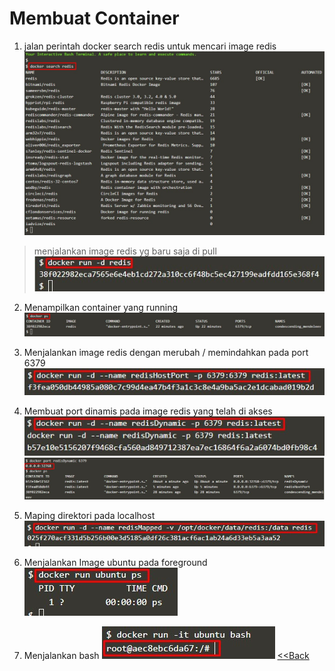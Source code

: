 # Membuat Container

1. jalan perintah docker search redis untuk mencari image redis
![](images/1.1.jpg)

 > menjalankan image redis yg baru saja di pull
![](images/1.2.jpg)

2. Menampilkan container yang running
![](images/1.3.jpg)

3. Menjalankan image redis dengan merubah / memindahkan pada port 6379
![](images/1.4.jpg)

4. Membuat port dinamis pada image redis yang telah di akses
![](images/1.5.jpg)
![](images/1.6.jpg)

5. Maping direktori pada localhost 
![](images/1.7.jpg)

6. Menjalankan Image ubuntu pada foreground
![](images/1.8.jpg)

7. Menjalankan bash
![](images/1.9.jpg)
[<<Back](README.md)